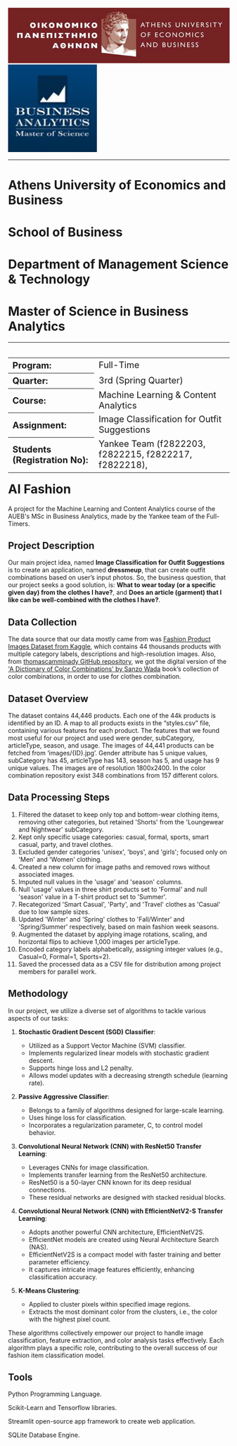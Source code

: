 <img src="data/AUEB.png" />  <img src="data/MSc_BA.png" />
___
# Athens University of Economics and Business
# School of Business
# Department of Management Science & Technology
# Master of Science in Business Analytics
___
<table style='float:left;font-size: 20px;'>
    <tr>
        <th style='text-align: left;'>Program:</th>
        <td style='text-align: left;'>Full-Time</td>
    </tr>
    <tr>
        <th style='text-align: left;'>Quarter:</th>
        <td style='text-align: left;'>3rd (Spring Quarter)</td>
    </tr>
    <tr>
        <th style='text-align: left;'>Course:</th>
        <td style='text-align: left;'>Machine Learning & Content Analytics</td>
    </tr>
    <tr>
        <th style='text-align: left;'>Assignment:</th>
        <td style='text-align: left;'>Image Classification for Outfit Suggestions</td>
    </tr> 
    <tr>
        <th style='text-align: left;'>Students (Registration No):</th>
        <td style='text-align: left;'>Yankee Team (f2822203, f2822215, f2822217, f2822218),</td>
    </tr>
</table>

# AI Fashion
A project for the Machine Learning and Content Analytics course of the AUEB's MSc in Business Analytics, made by the Yankee team of the Full-Timers.

 ## Project Description
Our main project idea, named **Image Classification for Outfit Suggestions** is to create an application, named **dressmeup**, that can create outfit combinations based on user’s input photos. So, the business question, that our project seeks a good solution, is: 
**What to wear today (or a specific given day) from the clothes I have?**, and 
**Does an article (garment) that I like can be well-combined with the clothes I have?**.

## Data Collection
The data source that our data mostly came from was [Fashion Product Images Dataset from Kaggle](https://www.kaggle.com/datasets/paramaggarwal/fashion-product-images-dataset), which contains 44 thousands products with multiple category labels, descriptions and high-resolution images. Also, from [thomascamminady GitHub repository](https://github.com/thomascamminady/APDOCC/tree/master), we got the digital version of the ['A Dictionary of Color Combinations' by Sanzo Wada](https://www.amazon.com/Dictionary-Color-Combinations-Various/dp/4861522471) book’s collection of color combinations, in order to use for clothes combination.

## Dataset Overview
The dataset contains 44,446 products. Each one of the 44k products is identified by an ID. A map to all products exists in the “styles.csv” file, containing various features for each product. The features that we found most useful for our project and used were gender, subCategory, articleType, season, and usage. The images of 44,441 products can be fetched from ‘images/{ID}.jpg’. Gender attribute has 5 unique values, subCategory has 45, articleType has 143, season has 5, and usage has 9 unique values. The images are of resolution 1800x2400. In the color combination repository exist 348 combinations from 157 different colors.

## Data Processing Steps
1.	Filtered the dataset to keep only top and bottom-wear clothing items, removing other categories, but retained 'Shorts' from the 'Loungewear and Nightwear' subCategory.
2.	Kept only specific usage categories: casual, formal, sports, smart casual, party, and travel clothes.
3.	Excluded gender categories 'unisex', 'boys', and 'girls'; focused only on 'Men' and 'Women' clothing.
4.	Created a new column for image paths and removed rows without associated images.
5.	Imputed null values in the 'usage' and 'season' columns.
6.	Null 'usage' values in three shirt products set to 'Formal' and null 'season' value in a T-shirt product set to 'Summer'.
7.	Recategorized 'Smart Casual', 'Party', and 'Travel' clothes as 'Casual' due to low sample sizes.
8.	Updated 'Winter' and 'Spring' clothes to 'Fall/Winter' and 'Spring/Summer' respectively, based on main fashion week seasons.
9.	Augmented the dataset by applying image rotations, scaling, and horizontal flips to achieve 1,000 images per articleType.
10.	Encoded category labels alphabetically, assigning integer values (e.g., Casual=0, Formal=1, Sports=2).
11.	Saved the processed data as a CSV file for distribution among project members for parallel work.

## Methodology
In our project, we utilize a diverse set of algorithms to tackle various aspects of our tasks:

1. **Stochastic Gradient Descent (SGD) Classifier**:
   - Utilized as a Support Vector Machine (SVM) classifier.
   - Implements regularized linear models with stochastic gradient descent.
   - Supports hinge loss and L2 penalty.
   - Allows model updates with a decreasing strength schedule (learning rate).

2. **Passive Aggressive Classifier**:
   - Belongs to a family of algorithms designed for large-scale learning.
   - Uses hinge loss for classification.
   - Incorporates a regularization parameter, C, to control model behavior.

3. **Convolutional Neural Network (CNN) with ResNet50 Transfer Learning**:
   - Leverages CNNs for image classification.
   - Implements transfer learning from the ResNet50 architecture.
   - ResNet50 is a 50-layer CNN known for its deep residual connections.
   - These residual networks are designed with stacked residual blocks.

4. **Convolutional Neural Network (CNN) with EfficientNetV2-S Transfer Learning**:
   - Adopts another powerful CNN architecture, EfficientNetV2S.
   - EfficientNet models are created using Neural Architecture Search (NAS).
   - EfficientNetV2S is a compact model with faster training and better parameter efficiency.
   - It captures intricate image features efficiently, enhancing classification accuracy.

5. **K-Means Clustering**:
   - Applied to cluster pixels within specified image regions.
   - Extracts the most dominant color from the clusters, i.e., the color with the highest pixel count.

These algorithms collectively empower our project to handle image classification, feature extraction, and color analysis tasks effectively. Each algorithm plays a specific role, contributing to the overall success of our fashion item classification model.

## Tools
Python Programming Language.

Scikit-Learn and Tensorflow libraries.

Streamlit open-source app framework to create web application.

SQLite Database Engine.
